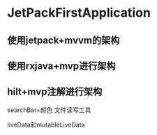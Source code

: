 # JetPackFirstApplication
## 使用jetpack+mvvm的架构

## 使用rxjava+mvp进行架构

## hilt+mvp注解进行架构

searchBar+颜色
文件读写工具


liveData和mutableLiveData

